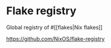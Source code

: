 
# Flake registry

Global registry of #[[flakes|Nix flakes]]

https://github.com/NixOS/flake-registry

